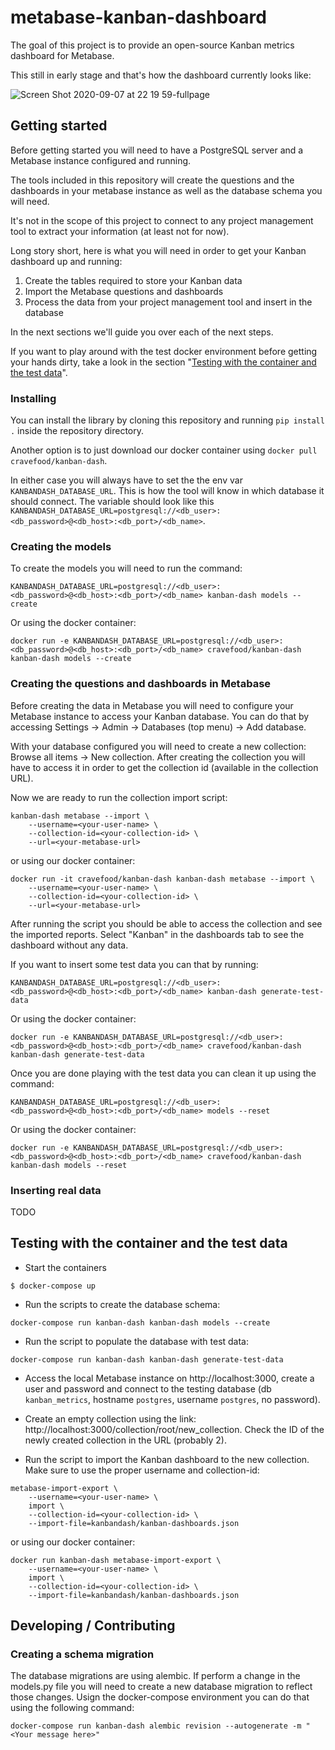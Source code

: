 # metabase-kanban-dashboard

The goal of this project is to provide an open-source Kanban metrics dashboard for Metabase.

This still in early stage and that's how the dashboard currently looks like:

![Screen Shot 2020-09-07 at 22 19 59-fullpage](https://user-images.githubusercontent.com/33388/92423867-fbac2380-f158-11ea-9e07-7b5c5d83a9db.png)

## Getting started

Before getting started you will need to have a PostgreSQL server and a Metabase instance configured and running.

The tools included in this repository will create the questions and the dashboards in your metabase instance as well as the database schema you will need.

It's not in the scope of this project to connect to any project management tool to extract your information (at least not for now).

Long story short, here is what you will need in order to get your Kanban dashboard up and running:

1. Create the tables required to store your Kanban data
1. Import the Metabase questions and dashboards
1. Process the data from your project management tool and insert in the database

In the next sections we'll guide you over each of the next steps.

If you want to play around with the test docker environment before getting your hands dirty, take a look in the section "[Testing with the container and the test data](#testing-with-the-container-and-the-test-data)".


### Installing

You can install the library by cloning this repository and running `pip install .` inside the repository directory.

Another option is to just download our docker container using `docker pull cravefood/kanban-dash`.

In either case you will always have to set the the env var `KANBANDASH_DATABASE_URL`. This is how the tool will know in which database it should connect. The variable should look like this `KANBANDASH_DATABASE_URL=postgresql://<db_user>:<db_password>@<db_host>:<db_port>/<db_name>`.


### Creating the models

To create the models you will need to run the command:

```
KANBANDASH_DATABASE_URL=postgresql://<db_user>:<db_password>@<db_host>:<db_port>/<db_name> kanban-dash models --create
```

Or using the docker container:

```
docker run -e KANBANDASH_DATABASE_URL=postgresql://<db_user>:<db_password>@<db_host>:<db_port>/<db_name> cravefood/kanban-dash kanban-dash models --create
```


### Creating the questions and dashboards in Metabase

Before creating the data in Metabase you will need to configure your Metabase instance to access your Kanban database. You can do that by accessing Settings -> Admin -> Databases (top menu) -> Add database.

With your database configured you will need to create a new collection: Browse all items -> New collection.
After creating the collection you will have to access it in order to get the collection id (available in the collection URL).

Now we are ready to run the collection import script:

```
kanban-dash metabase --import \
    --username=<your-user-name> \
    --collection-id=<your-collection-id> \
    --url=<your-metabase-url>
```

or using our docker container:

```
docker run -it cravefood/kanban-dash kanban-dash metabase --import \
    --username=<your-user-name> \
    --collection-id=<your-collection-id> \
    --url=<your-metabase-url>
```


After running the script you should be able to access the collection and see the imported reports. Select "Kanban" in the dashboards tab to see the dashboard without any data.

If you want to insert some test data you can that by running:

```
KANBANDASH_DATABASE_URL=postgresql://<db_user>:<db_password>@<db_host>:<db_port>/<db_name> kanban-dash generate-test-data
```

Or using the docker container:

```
docker run -e KANBANDASH_DATABASE_URL=postgresql://<db_user>:<db_password>@<db_host>:<db_port>/<db_name> cravefood/kanban-dash kanban-dash generate-test-data
```


Once you are done playing with the test data you can clean it up using the command:

```
KANBANDASH_DATABASE_URL=postgresql://<db_user>:<db_password>@<db_host>:<db_port>/<db_name> models --reset
```

Or using the docker container:

```
docker run -e KANBANDASH_DATABASE_URL=postgresql://<db_user>:<db_password>@<db_host>:<db_port>/<db_name> cravefood/kanban-dash kanban-dash models --reset
```

### Inserting real data

TODO


## Testing with the container and the test data

* Start the containers
```
$ docker-compose up
```

* Run the scripts to create the database schema:
```
docker-compose run kanban-dash kanban-dash models --create
```

* Run the script to populate the database with test data:
```
docker-compose run kanban-dash kanban-dash generate-test-data
```

* Access the local Metabase instance on http://localhost:3000, create a user and password and connect to the testing database (db `kanban_metrics`, hostname `postgres`, username `postgres`, no password).

* Create an empty collection using the link: http://localhost:3000/collection/root/new_collection. Check the ID of the newly created collection in the URL (probably 2).

* Run the script to import the Kanban dashboard to the new collection. Make sure to use the proper username and collection-id:
```
metabase-import-export \
    --username=<your-user-name> \
    import \
    --collection-id=<your-collection-id> \
    --import-file=kanbandash/kanban-dashboards.json
```

or using our docker container:

```
docker run kanban-dash metabase-import-export \
    --username=<your-user-name> \
    import \
    --collection-id=<your-collection-id> \
    --import-file=kanbandash/kanban-dashboards.json
```


## Developing / Contributing

### Creating a schema migration

The database migrations are using alembic. If perform a change in the models.py file you will need to create a new database migration to reflect those changes. Usign the docker-compose environment you can do that using the following command:

```
docker-compose run kanban-dash alembic revision --autogenerate -m "<Your message here>"
```
